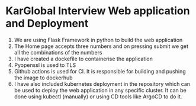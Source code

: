 # KarGlobal Interview Web application and Deployment

1) We are using Flask Framework in python to build the web application
2) The Home page accepts three numbers and on pressing submit we get all the combinations of the numbers
3) I have created a dockefile to containerise the application
4) Pyopenssl is used to TLS 
5) Github actions is used for CI. It is responsible for building and pushing the image to dockerhub
6) I have also included kubernetes deployment in the repository which can be used to deploy the web application in any specific cluster. 
It can be done using kubectl (manually) or using CD tools like ArgoCD to do it.